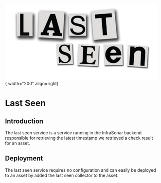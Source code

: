 ![lastseen-service](../../images/service_lastseen.png){ width="200" align=right}

# Last Seen

## Introduction

The last seen service is a service running in the InfraSonar backend responsible for retrieving the latest timestamp we retrieved a check result for an asset.

## Deployment

The last seen service requires no configuration and can easily be deployed to an asset by added the last seen collector to the asset.